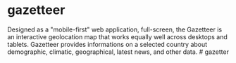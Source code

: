 # gazetteer

Designed as a "mobile-first" web application, full-screen, the Gazetteer is an interactive geolocation map that works equally well across desktops and tablets. Gazetteer provides informations on a selected country about demographic, climatic, geographical, latest news, and other data.
#   g a z e t t e r  
 